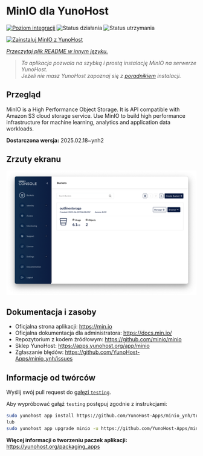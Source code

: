 <!--
To README zostało automatycznie wygenerowane przez <https://github.com/YunoHost/apps/tree/master/tools/readme_generator>
Nie powinno być ono edytowane ręcznie.
-->

# MinIO dla YunoHost

[![Poziom integracji](https://apps.yunohost.org/badge/integration/minio)](https://ci-apps.yunohost.org/ci/apps/minio/)
![Status działania](https://apps.yunohost.org/badge/state/minio)
![Status utrzymania](https://apps.yunohost.org/badge/maintained/minio)

[![Zainstaluj MinIO z YunoHost](https://install-app.yunohost.org/install-with-yunohost.svg)](https://install-app.yunohost.org/?app=minio)

*[Przeczytaj plik README w innym języku.](./ALL_README.md)*

> *Ta aplikacja pozwala na szybką i prostą instalację MinIO na serwerze YunoHost.*  
> *Jeżeli nie masz YunoHost zapoznaj się z [poradnikiem](https://yunohost.org/install) instalacji.*

## Przegląd

MinIO is a High Performance Object Storage. It is API compatible with Amazon S3 cloud storage service. Use MinIO to build high performance infrastructure for machine learning, analytics and application data workloads.


**Dostarczona wersja:** 2025.02.18~ynh2

## Zrzuty ekranu

![Zrzut ekranu z MinIO](./doc/screenshots/screenshot.png)

## Dokumentacja i zasoby

- Oficjalna strona aplikacji: <https://min.io>
- Oficjalna dokumentacja dla administratora: <https://docs.min.io/>
- Repozytorium z kodem źródłowym: <https://github.com/minio/minio>
- Sklep YunoHost: <https://apps.yunohost.org/app/minio>
- Zgłaszanie błędów: <https://github.com/YunoHost-Apps/minio_ynh/issues>

## Informacje od twórców

Wyślij swój pull request do [gałęzi `testing`](https://github.com/YunoHost-Apps/minio_ynh/tree/testing).

Aby wypróbować gałąź `testing` postępuj zgodnie z instrukcjami:

```bash
sudo yunohost app install https://github.com/YunoHost-Apps/minio_ynh/tree/testing --debug
lub
sudo yunohost app upgrade minio -u https://github.com/YunoHost-Apps/minio_ynh/tree/testing --debug
```

**Więcej informacji o tworzeniu paczek aplikacji:** <https://yunohost.org/packaging_apps>
